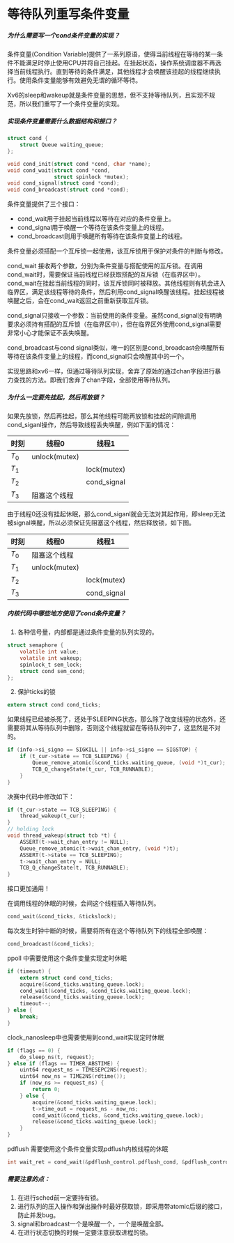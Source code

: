 # 等待队列重写条件变量

##### 为什么需要写一个cond条件变量的实现？

条件变量(Condition Variable)提供了一系列原语，使得当前线程在等待的某一条件不能满足时停止使用CPU并将自己挂起。在挂起状态，操作系统调度器不再选择当前线程执行。直到等待的条件满足，其他线程才会唤醒该挂起的线程继续执行。使用条件变量能够有效避免无谓的循环等待。

Xv6的sleep和wakeup就是条件变量的思想，但不支持等待队列，且实现不规范，所以我们重写了一个条件变量的实现。





##### 实现条件变量需要什么数据结构和接口？

```c
struct cond {
    struct Queue waiting_queue;
};

void cond_init(struct cond *cond, char *name);
void cond_wait(struct cond *cond, 
               struct spinlock *mutex);
void cond_signal(struct cond *cond);
void cond_broadcast(struct cond *cond);
```

条件变量提供了三个接口：

- cond_wait用于挂起当前线程以等待在对应的条件变量上。
- cond_signal用于唤醒一个等待在该条件变量上的线程。
- cond_broadcast则用于唤醒所有等待在该条件变量上的线程。

条件变量必须搭配一个互斥锁一起使用，该互斥锁用于保护对条件的判断与修改。

cond_wait 接收两个参数，分别为条件变量与搭配使用的互斥锁。在调用cond_wait时，需要保证当前线程已经获取搭配的互斥锁（在临界区中）。cond_wait在挂起当前线程的同时，该互斥锁同时被释放。其他线程则有机会进入临界区，满足该线程等待的条件，然后利用cond_signal唤醒该线程。挂起线程被唤醒之后，会在cond_wait返回之前重新获取互斥锁。

cond_signal只接收一个参数：当前使用的条件变量。虽然cond_signal没有明确要求必须持有搭配的互斥锁（在临界区中），但在临界区外使用cond_signal需要非常小心才能保证不丢失唤醒。

cond_broadcast与cond signal类似，唯一的区别是cond_broadcast会唤醒所有等待在该条件变量上的线程，而cond_signal只会唤醒其中的一个。 

实现思路和xv6一样，但通过等待队列实现，舍弃了原始的通过chan字段进行暴力查找的方法。即我们舍弃了chan字段，全部使用等待队列。

 

##### 为什么一定要先挂起，然后再放锁？

如果先放锁，然后再挂起，那么其他线程可能再放锁和挂起的间隙调用cond_siganl操作，然后导致线程丢失唤醒，例如下面的情况：

| 时刻  | 线程0         | 线程1       |
| ----- | ------------- | ----------- |
| $T_0$ | unlock(mutex) |             |
| $T_1$ |               | lock(mutex) |
| $T_2$ |               | cond_signal |
| $T_3$ | 阻塞这个线程  |             |

由于线程0还没有挂起休眠，那么cond_siganl就会无法对其起作用，即sleep无法被signal唤醒，所以必须保证先阻塞这个线程，然后释放锁，如下图。

| 时刻  | 线程0         | 线程1       |
| ----- | ------------- | ----------- |
| $T_0$ | 阻塞这个线程  |             |
| $T_1$ | unlock(mutex) |             |
| $T_2$ |               | lock(mutex) |
| $T_3$ |               | cond_signal |





##### 内核代码中哪些地方使用了cond条件变量？

1. 各种信号量，内部都是通过条件变量的队列实现的。

```c
struct semaphore {
    volatile int value;
    volatile int wakeup;
    spinlock_t sem_lock;
    struct cond sem_cond;
};
```

2. 保护ticks的锁

```c
extern struct cond cond_ticks;
```

如果线程已经被杀死了，还处于SLEEPING状态，那么除了改变线程的状态外，还需要将其从等待队列中删除，否则这个线程就留在等待队列中了，这显然是不对的。

```c
if (info->si_signo == SIGKILL || info->si_signo == SIGSTOP) {
    if (t_cur->state == TCB_SLEEPING) {
        Queue_remove_atomic(&cond_ticks.waiting_queue, (void *)t_cur); // bug
        TCB_Q_changeState(t_cur, TCB_RUNNABLE);
    }
}
```

决赛中代码中修改如下：

```c
if (t_cur->state == TCB_SLEEPING) {
    thread_wakeup(t_cur);
}
// holding lock
void thread_wakeup(struct tcb *t) {
    ASSERT(t->wait_chan_entry != NULL);
    Queue_remove_atomic(t->wait_chan_entry, (void *)t);
    ASSERT(t->state == TCB_SLEEPING);
    t->wait_chan_entry = NULL;
    TCB_Q_changeState(t, TCB_RUNNABLE);
}
```

接口更加通用！

在调用线程的休眠的时候，会间这个线程插入等待队列。

```c
cond_wait(&cond_ticks, &tickslock);
```

每次发生时钟中断的时候，需要将所有在这个等待队列下的线程全部唤醒：

```c
cond_broadcast(&cond_ticks);
```

ppoll 中需要使用这个条件变量实现定时休眠

```c
if (timeout) {
    extern struct cond cond_ticks;
    acquire(&cond_ticks.waiting_queue.lock);
    cond_wait(&cond_ticks, &cond_ticks.waiting_queue.lock);
    release(&cond_ticks.waiting_queue.lock);
    timeout--;
} else {
    break;
}
```

clock_nanosleep中也需要使用到cond_wait实现定时休眠

```c
if (flags == 0) {
    do_sleep_ns(t, request);
} else if (flags == TIMER_ABSTIME) {
    uint64 request_ns = TIMESEPC2NS(request);
    uint64 now_ns = TIME2NS(rdtime());
    if (now_ns >= request_ns) {
        return 0;
    } else {
        acquire(&cond_ticks.waiting_queue.lock);
        t->time_out = request_ns - now_ns;
        cond_wait(&cond_ticks, &cond_ticks.waiting_queue.lock);
        release(&cond_ticks.waiting_queue.lock);
    }
}
```

pdflush 需要使用这个条件变量实现pdflush内核线程的休眠

```c
int wait_ret = cond_wait(&pdflush_control.pdflush_cond, &pdflush_control.lock);
```





##### 需要注意的点：

1. 在进行sched前一定要持有锁。
2. 进行队列的压入操作和弹出操作时最好获取锁，即采用带atomic后缀的接口，防止并发bug。
3. signal和broadcast一个是唤醒一个，一个是唤醒全部。
4. 在进行状态切换的时候一定要注意获取进程的锁。











